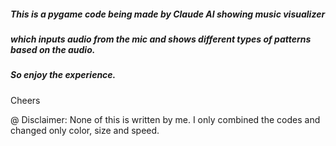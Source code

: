 ##### This is a pygame code being made by Claude AI showing music visualizer 
##### which inputs audio from the mic and shows different types of patterns based on the audio.
##### So enjoy the experience.
Cheers

@ Disclaimer: None of this is written by me. I only combined the codes and changed only color, size and speed.
